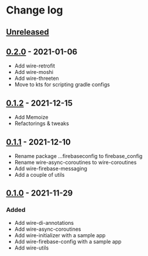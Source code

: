 # Change log

## [Unreleased]

## [0.2.0] - 2021-01-06

- Add wire-retrofit
- Add wire-moshi
- Add wire-threeten
- Move to kts for scripting gradle configs

## [0.1.2] - 2021-12-15

- Add Memoize
- Refactorings & tweaks

## [0.1.1] - 2021-12-10

- Rename package ...firebaseconfig to firebase_config
- Rename wire-async-coroutines to wire-coroutines
- Add wire-firebase-messaging
- Add a couple of utils

## [0.1.0] - 2021-11-29

### Added

- Add wire-di-annotations
- Add wire-async-coroutines
- Add wire-initializer with a sample app
- Add wire-firebase-config with a sample app
- Add wire-utils


[Unreleased]: https://github.com/twobuffers/wire/compare/0.2.0...HEAD
[0.2.0]: https://github.com/twobuffers/wire/releases/tag/0.2.0
[0.1.2]: https://github.com/twobuffers/wire/releases/tag/0.1.2
[0.1.1]: https://github.com/twobuffers/wire/releases/tag/0.1.1
[0.1.0]: https://github.com/twobuffers/wire/releases/tag/0.1.0
